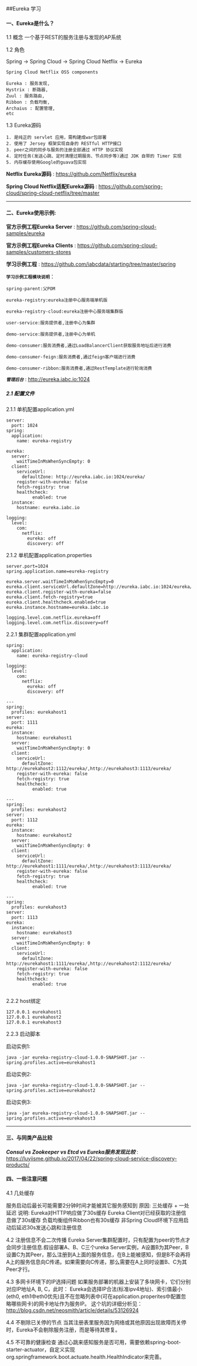 ##Eureka 学习

#### 一、Eureka是什么？

1.1 概念
一个基于REST的服务注册与发现的AP系统

1.2 角色

Spring -> Spring Cloud -> Spring Cloud Netflix -> Eureka

`Spring Cloud Netflix OSS components`

```
Eureka : 服务发现, 
Hystrix : 断路器, 
Zuul : 服务路由, 
Ribbon : 负载均衡,
Archaius : 配置管理, 
etc
```

1.3 Eureka源码

```
1. 是纯正的 servlet 应用，需构建成war包部署 
2. 使用了 Jersey 框架实现自身的 RESTful HTTP接口 
3. peer之间的同步与服务的注册全部通过 HTTP 协议实现 
4. 定时任务(发送心跳、定时清理过期服务、节点同步等)通过 JDK 自带的 Timer 实现 
5. 内存缓存使用Google的guava包实现
```

**Netflix Eureka源码** : https://github.com/Netflix/eureka

**Spring Cloud Netflix适配Eureka源码** : https://github.com/spring-cloud/spring-cloud-netflix/tree/master

-------

#### 二、Eureka使用示例:


**官方示例工程Eureka Server** : https://github.com/spring-cloud-samples/eureka

**官方示例工程Eureka Clients** : https://github.com/spring-cloud-samples/customers-stores

**学习示例工程** : https://github.com/iabcdata/starting/tree/master/spring

**`学习示例工程模块说明`**：

```
spring-parent:父POM

eureka-registry:eureka注册中心服务端单机版

eureka-registry-cloud:eureka注册中心服务端集群版

user-service:服务提供者,注册中心为集群

demo-service:服务提供者,注册中心为单机

demo-consumer:服务消费者,通过LoadBalancerClient获取服务地址后进行消费

demo-consumer-feign:服务消费者,通过feign客户端进行消费

demo-consumer-ribbon:服务消费者,通过RestTemplate进行轮询消费

```
***`管理后台`*** : http://eureka.iabc.io:1024


##### 2.1  配置文件


2.1.1 单机配置application.yml

```
server:
  port: 1024
spring:
  application:
    name: eureka-registry
    
eureka:
  server:
    waitTimeInMsWhenSyncEmpty: 0
  client:
    serviceUrl:
      defaultZone: http://eureka.iabc.io:1024/eureka/
    register-with-eureka: false
    fetch-registry: true 
    healthcheck:
          enabled: true
  instance:
    hostname: eureka.iabc.io  
    
logging:
  level:
    com:
      netflix:
        eureka: off
        discovery: off 

```


2.1.2 单机配置application.properties

```
server.port=1024
spring.application.name=eureka-registry
    
eureka.server.waitTimeInMsWhenSyncEmpty=0
eureka.client.serviceUrl.defaultZone=http://eureka.iabc.io:1024/eureka/
eureka.client.register-with-eureka=false
eureka.client.fetch-registry=true 
eureka.client.healthcheck.enabled=true
eureka.instance.hostname=eureka.iabc.io  
    
logging.level.com.netflix.eureka=off
logging.level.com.netflix.discovery=off 

```


2.2.1 集群配置application.yml

```
spring:
  application:
    name: eureka-registry-cloud
    
logging:
  level:
    com:
      netflix:
        eureka: off
        discovery: off 
    
---
spring:
  profiles: eurekahost1
server:
  port: 1111
eureka:
  instance:
    hostname: eurekahost1  
  server:
    waitTimeInMsWhenSyncEmpty: 0
  client:
    serviceUrl:
      defaultZone: http://eurekahost2:1112/eureka/,http://eurekahost3:1113/eureka/
    register-with-eureka: false
    fetch-registry: true 
    healthcheck:
          enabled: true
       
---   
spring:
  profiles: eurekahost2
server:
  port: 1112
eureka:
  instance:
    hostname: eurekahost2  
  server:
    waitTimeInMsWhenSyncEmpty: 0
  client:
    serviceUrl:
      defaultZone: http://eurekahost1:1111/eureka/,http://eurekahost3:1113/eureka/
    register-with-eureka: false
    fetch-registry: true 
    healthcheck:
          enabled: true
      
---    
spring:
  profiles: eurekahost3
server:
  port: 1113
eureka:
  instance:
    hostname: eurekahost3  
  server:
    waitTimeInMsWhenSyncEmpty: 0
  client:
    serviceUrl:
      defaultZone: http://eurekahost1:1111/eureka/,http://eurekahost2:1112/eureka/
    register-with-eureka: false
    fetch-registry: true 
    healthcheck:
          enabled: true
   
```

2.2.2 host绑定

```
127.0.0.1 eurekahost1
127.0.0.1 eurekahost2
127.0.0.1 eurekahost3
```

2.2.3 启动脚本

启动实例1:

```
java -jar eureka-registry-cloud-1.0.0-SNAPSHOT.jar --spring.profiles.active=eurekahost1
```

启动实例2:

```
java -jar eureka-registry-cloud-1.0.0-SNAPSHOT.jar --spring.profiles.active=eurekahost2
```

启动实例3:

```
java -jar eureka-registry-cloud-1.0.0-SNAPSHOT.jar --spring.profiles.active=eurekahost3
```

-------


#### 三、与同类产品比较

***Consul vs Zookeeper vs Etcd vs Eureka服务发现比较*** : https://luyiisme.github.io/2017/04/22/spring-cloud-service-discovery-products/

#### 四、一些注意问题

4.1 几处缓存

服务启动后最长可能需要2分钟时间才能被其它服务感知到
原因: 三处缓存 + 一处延迟
说明: Eureka对HTTP响应做了30s缓存
Eureka Client对已经获取的注册信息做了30s缓存
负载均衡组件Ribbon也有30s缓存
非Spring Cloud环境下应用启动后延迟30s发送心跳和注册信息


4.2 注册信息不会二次传播
Eureka Server集群配置时，只有配置为peer的节点才会同步注册信息.假设部署A、B、C三个ureka Server实例，A设置B为其Peer，B设置C为其Peer，那么注册到A上面的服务信息，在B上能被感知，但是B不会再将A上的服务信息向C传递。如果需要向C传递，那么需要在A上同时设置B、C为其Peer才行。


4.3 多网卡环境下的IP选择问题
如果服务部署的机器上安装了多块网卡，它们分别对应IP地址A, B, C，此时： 
Eureka会选择IP合法(标准ipv4地址)、索引值最小(eth0, eth1中eth0优先)且不在忽略列表中(可在application.properites中配置忽略哪些网卡)的网卡地址作为服务IP。 
这个坑的详细分析见：http://blog.csdn.net/neosmith/article/details/53126924


4.4 不剔除已关停的节点
当其注册表里服务因为网络或其他原因出现故障而关停时，Eureka不会剔除服务注册，而是等待其修复。

4.5 不可靠的健康检查
通过心跳来感知服务是否可用，需要依赖spring-boot-starter-actuator，自定义实现org.springframework.boot.actuate.health.HealthIndicator来完善。






